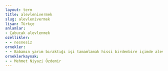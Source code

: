 ```yaml
---
layout: term
title: alevlenivermek
slug: alevlenivermek
lisan: Türkçe
anlamlar:
- Çabucak alevlenmek
ozellikler:
- - nesnesiz
ornekler:
- - Babamın yarım bıraktığı işi tamamlamak hissi birdenbire içimde alevleniverdi.
orneklerkaynak:
- - Mehmet Niyazi Özdemir
---
```

